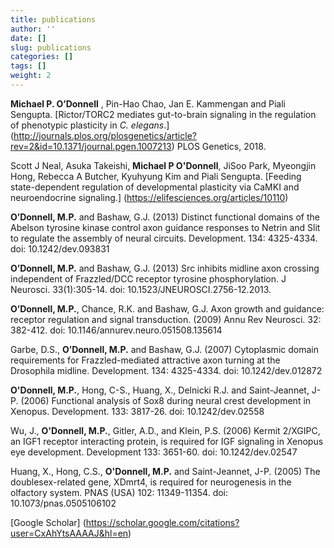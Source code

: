```yaml
---
title: publications
author: ''
date: []
slug: publications
categories: []
tags: []
weight: 2
---
```


**Michael P. O’Donnell** , Pin-Hao Chao, Jan E. Kammengan and Piali Sengupta. [Rictor/TORC2 mediates gut-to-brain signaling in the regulation of phenotypic plasticity in *C. elegans*.] (http://journals.plos.org/plosgenetics/article?rev=2&id=10.1371/journal.pgen.1007213) PLOS Genetics, 2018.

Scott J Neal, Asuka Takeishi, **Michael P O'Donnell**, JiSoo Park, Myeongjin Hong, Rebecca A Butcher, Kyuhyung Kim and Piali Sengupta. [Feeding state-dependent regulation of developmental plasticity via CaMKI and neuroendocrine signaling.] (https://elifesciences.org/articles/10110)

**O’Donnell, M.P.** and Bashaw, G.J. (2013) Distinct functional domains of the Abelson tyrosine kinase control axon guidance responses to Netrin and Slit to regulate the assembly of neural circuits. Development. 134: 4325-4334. doi: 10.1242/dev.093831 

**O’Donnell, M.P.** and Bashaw, G.J. (2013) Src inhibits midline axon crossing independent of Frazzled/DCC receptor tyrosine phosphorylation. J Neurosci. 33(1):305-14. doi: 10.1523/JNEUROSCI.2756-12.2013. 

**O’Donnell, M.P.**, Chance, R.K. and Bashaw, G.J. Axon growth and guidance: receptor  regulation and signal transduction. (2009) Annu Rev Neurosci. 32: 382-412. doi: 10.1146/annurev.neuro.051508.135614

Garbe, D.S., **O’Donnell, M.P.** and Bashaw, G.J. (2007) Cytoplasmic domain requirements for Frazzled-mediated attractive axon turning at the Drosophila midline. Development. 134: 4325-4334. doi: 10.1242/dev.012872

**O'Donnell, M.P.**,  Hong, C-S., Huang, X., Delnicki R.J. and Saint-Jeannet, J-P. (2006) Functional analysis of Sox8 during neural crest development in Xenopus. Development. 133: 3817-26. doi: 10.1242/dev.02558

Wu, J., **O'Donnell, M.P.**, Gitler, A.D., and Klein, P.S. (2006) Kermit 2/XGIPC, an IGF1 receptor interacting protein, is required for IGF signaling in Xenopus eye development. Development 133: 3651-60. doi: 10.1242/dev.02547

Huang, X., Hong, C.S., **O'Donnell, M.P.**  and Saint-Jeannet, J-P. (2005) The doublesex-related gene, XDmrt4, is required for neurogenesis in the olfactory system. PNAS (USA) 102: 11349-11354. doi: 10.1073/pnas.0505106102

[Google Scholar] (https://scholar.google.com/citations?user=CxAhYtsAAAAJ&hl=en)
